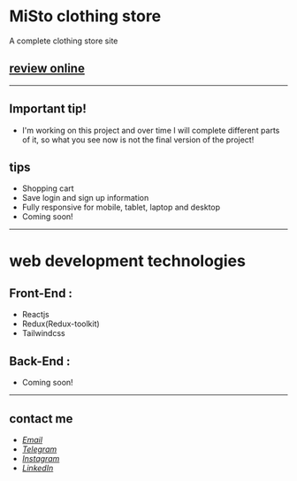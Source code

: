 # MiSto clothing store
A complete clothing store site
## [review online](https://javadbahrami-misto.netlify.app/)
---
## Important tip!
* I'm working on this project and over time I will complete different parts of it, so what you see now is not the final version of the project!

## tips
* Shopping cart
* Save login and sign up information
* Fully responsive for mobile, tablet, laptop and desktop
* Coming soon!
---
# web development technologies
## Front-End :
* Reactjs
* Redux(Redux-toolkit)
* Tailwindcss
## Back-End : 
* Coming soon!
---
## contact me
* *[Email](mailto:javadev14bh@gmail.com)*
* *[Telegram](https://t.me/jav4d/)*
* *[Instagram](https://instagram.com/javaadbahrami/)*
* *[LinkedIn](https://www.linkedin.com/in/javad-bahrami-79b349259/)*
